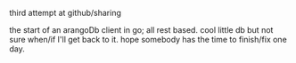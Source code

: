 third attempt at github/sharing

the start of an arangoDb client in go; all rest based. cool little db but not sure when/if I'll get back to it.  hope somebody has the time to finish/fix one day.